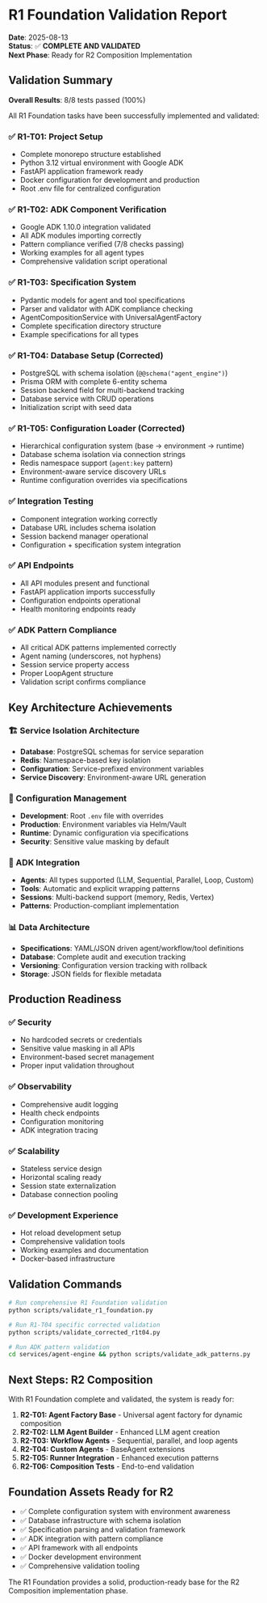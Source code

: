 # R1 Foundation Validation Report

**Date**: 2025-08-13  
**Status**: ✅ **COMPLETE AND VALIDATED**  
**Next Phase**: Ready for R2 Composition Implementation

## Validation Summary

**Overall Results**: 8/8 tests passed (100%)

All R1 Foundation tasks have been successfully implemented and validated:

### ✅ R1-T01: Project Setup
- Complete monorepo structure established
- Python 3.12 virtual environment with Google ADK
- FastAPI application framework ready
- Docker configuration for development and production
- Root .env file for centralized configuration

### ✅ R1-T02: ADK Component Verification  
- Google ADK 1.10.0 integration validated
- All ADK modules importing correctly
- Pattern compliance verified (7/8 checks passing)
- Working examples for all agent types
- Comprehensive validation script operational

### ✅ R1-T03: Specification System
- Pydantic models for agent and tool specifications
- Parser and validator with ADK compliance checking
- AgentCompositionService with UniversalAgentFactory
- Complete specification directory structure
- Example specifications for all types

### ✅ R1-T04: Database Setup (Corrected)
- PostgreSQL with schema isolation (`@@schema("agent_engine")`)
- Prisma ORM with complete 6-entity schema
- Session backend field for multi-backend tracking
- Database service with CRUD operations
- Initialization script with seed data

### ✅ R1-T05: Configuration Loader (Corrected)
- Hierarchical configuration system (base → environment → runtime)
- Database schema isolation via connection strings
- Redis namespace support (`agent:key` pattern)
- Environment-aware service discovery URLs
- Runtime configuration overrides via specifications

### ✅ Integration Testing
- Component integration working correctly
- Database URL includes schema isolation
- Session backend manager operational
- Configuration + specification system integration

### ✅ API Endpoints
- All API modules present and functional
- FastAPI application imports successfully
- Configuration endpoints operational
- Health monitoring endpoints ready

### ✅ ADK Pattern Compliance
- All critical ADK patterns implemented correctly
- Agent naming (underscores, not hyphens)
- Session service property access
- Proper LoopAgent structure
- Validation script confirms compliance

## Key Architecture Achievements

### 🏗️ Service Isolation Architecture
- **Database**: PostgreSQL schemas for service separation
- **Redis**: Namespace-based key isolation
- **Configuration**: Service-prefixed environment variables
- **Service Discovery**: Environment-aware URL generation

### 🔧 Configuration Management
- **Development**: Root `.env` file with overrides
- **Production**: Environment variables via Helm/Vault
- **Runtime**: Dynamic configuration via specifications
- **Security**: Sensitive value masking by default

### 🤖 ADK Integration
- **Agents**: All types supported (LLM, Sequential, Parallel, Loop, Custom)
- **Tools**: Automatic and explicit wrapping patterns
- **Sessions**: Multi-backend support (memory, Redis, Vertex)
- **Patterns**: Production-compliant implementation

### 📊 Data Architecture
- **Specifications**: YAML/JSON driven agent/workflow/tool definitions
- **Database**: Complete audit and execution tracking
- **Versioning**: Configuration version tracking with rollback
- **Storage**: JSON fields for flexible metadata

## Production Readiness

### ✅ Security
- No hardcoded secrets or credentials
- Sensitive value masking in all APIs
- Environment-based secret management
- Proper input validation throughout

### ✅ Observability  
- Comprehensive audit logging
- Health check endpoints
- Configuration monitoring
- ADK integration tracing

### ✅ Scalability
- Stateless service design
- Horizontal scaling ready
- Session state externalization
- Database connection pooling

### ✅ Development Experience
- Hot reload development setup
- Comprehensive validation tools
- Working examples and documentation
- Docker-based infrastructure

## Validation Commands

```bash
# Run comprehensive R1 Foundation validation
python scripts/validate_r1_foundation.py

# Run R1-T04 specific corrected validation  
python scripts/validate_corrected_r1t04.py

# Run ADK pattern validation
cd services/agent-engine && python scripts/validate_adk_patterns.py
```

## Next Steps: R2 Composition

With R1 Foundation complete and validated, the system is ready for:

1. **R2-T01: Agent Factory Base** - Universal agent factory for dynamic composition
2. **R2-T02: LLM Agent Builder** - Enhanced LLM agent creation
3. **R2-T03: Workflow Agents** - Sequential, parallel, and loop agents
4. **R2-T04: Custom Agents** - BaseAgent extensions
5. **R2-T05: Runner Integration** - Enhanced execution patterns
6. **R2-T06: Composition Tests** - End-to-end validation

## Foundation Assets Ready for R2

- ✅ Complete configuration system with environment awareness
- ✅ Database infrastructure with schema isolation
- ✅ Specification parsing and validation framework
- ✅ ADK integration with pattern compliance
- ✅ API framework with all endpoints
- ✅ Docker development environment
- ✅ Comprehensive validation tooling

The R1 Foundation provides a solid, production-ready base for the R2 Composition implementation phase.